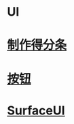 # UI

# [制作得分条](/Tutorials/UI/anniu.md)

# [按钮](/Tutorials/UI/anniu.md)

# [SurfaceUI](/Tutorials/UI/surfaceui.md)
